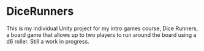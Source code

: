 # DiceRunners
This is my individual Unity project for my intro games course, Dice Runners, a board game that allows up to two players to run around the board using a d6 roller. Still a work in progress.

